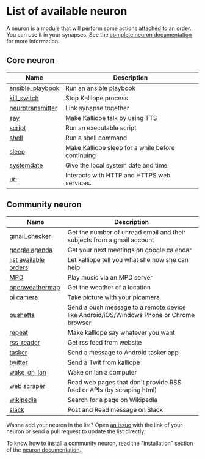 # List of available neuron

A neuron is a module that will perform some actions attached to an order. You can use it in your synapses. See the [complete neuron documentation](neurons.md) for more information.

## Core neuron

| Name                                                      | Description                                       |
|-----------------------------------------------------------|---------------------------------------------------|
| [ansible_playbook](../kalliope/neurons/ansible_playbook/) | Run an ansible playbook                           |
| [kill_switch](../kalliope/neurons/kill_switch/)           | Stop Kalliope process                             |
| [neurotransmitter](../kalliope/neurons/neurotransmitter/) | Link synapse together                             |
| [say](../kalliope/neurons/say/)                           | Make Kalliope talk by using TTS                   |
| [script](../kalliope/neurons/script/)                     | Run an executable script                          |
| [shell](../kalliope/neurons/shell/)                       | Run a shell command                               |
| [sleep](../kalliope/neurons/sleep/)                       | Make Kalliope sleep for a while before continuing |
| [systemdate](../kalliope/neurons/systemdate/)             | Give the local system date and time               |
| [uri](../kalliope/neurons/uri/)                           | Interacts with HTTP and HTTPS web services.       |

## Community neuron

| Name                                                                                 | Description                                                                             |
|--------------------------------------------------------------------------------------|-----------------------------------------------------------------------------------------|
| [gmail_checker](https://github.com/kalliope-project/kalliope_neuron_gmail)           | Get the number of unread email and their subjects from a gmail account                  |
| [google agenda](https://github.com/bacardi55/kalliope-google-calendar)               | Get your next meetings on google calendar                                               |
| [list available orders](https://github.com/bacardi55/kalliope-list-available-orders) | Let kalliope tell you what she how she can help                                         |
| [MPD](https://github.com/bacardi55/kalliope-mpd)                                     | Play music via an MPD server                                                            |
| [openweathermap](https://github.com/kalliope-project/kalliope_neuron_openweathermap) | Get the weather of a location                                                           |
| [pi camera](https://github.com/bacardi55/kalliope-picamera)                          | Take picture with your picamera                                                         |
| [pushetta](https://github.com/kalliope-project/kalliope_neuron_pushetta)             | Send a push message to a remote device like Android/iOS/Windows Phone or Chrome browser |
| [repeat](https://github.com/bacardi55/kalliope-repeat)                               | Make kalliope say whatever you want                                                     |
| [rss_reader](https://github.com/kalliope-project/kalliope_neuron_rss_reader)         | Get rss feed from website                                                               |
| [tasker](https://github.com/kalliope-project/kalliope_neuron_tasker)                 | Send a message to Android tasker app                                                    |
| [twitter](https://github.com/kalliope-project/kalliope_neuron_twitter)               | Send a Twit from kalliope                                                               |
| [wake_on_lan](https://github.com/kalliope-project/kalliope_neuron_wake_on_lan)       | Wake on lan a computer                                                                  |
| [web scraper](https://github.com/bacardi55/kalliope-web-scraper)                     | Read web pages that don't provide RSS feed or APIs (by scraping html)                   |                            |
| [wikipedia](https://github.com/kalliope-project/kalliope_neuron_wikipedia)           | Search for a page on Wikipedia                                                          |
| [slack](https://github.com/kalliope-project/kalliope_neuron_slack)                   | Post and Read message on Slack                                                          |


Wanna add your neuron in the list? Open [an issue](../../issues) with the link of your neuron or send a pull request to update the list directly.

To know how to install a community neuron, read the "Installation" section of the [neuron documentation](neurons.md).
